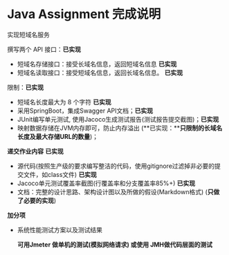 # Java Assignment 完成说明

实现短域名服务

撰写两个 API 接口：**已实现**
- 短域名存储接口：接受长域名信息，返回短域名信息   **已实现**
- 短域名读取接口：接受短域名信息，返回长域名信息。 **已实现**

限制：**已实现**
- 短域名长度最大为 8 个字符    **已实现**
- 采用SpringBoot，集成Swagger API文档；**已实现**
- JUnit编写单元测试, 使用Jacoco生成测试报告(测试报告提交截图)；**已实现**
- 映射数据存储在JVM内存即可，防止内存溢出 (**已实现：****只限制的长域名长度及最大存储URL的数量**)；

**递交作业内容**  **已实现**

- 源代码(按照生产级的要求编写整洁的代码，使用gitignore过滤掉非必要的提交文件，如class文件)   **已实现**
- Jacoco单元测试覆盖率截图(行覆盖率和分支覆盖率85%+)    **已实现**
- 文档：完整的设计思路、架构设计图以及所做的假设(Markdown格式)   (**只做了必要的实现**)

**加分项** 

- 系统性能测试方案以及测试结果

  **可用Jmeter 做单机的测试(模拟网络请求) 或使用 JMH做代码层面的测试**





